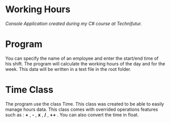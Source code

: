 # **Working Hours**

*Console Application created during my C# course at Technifutur.* 

# Program

You can specify the name of an employee and enter the start/end time of his shift. The program will calculate the working hours of the day and for the week.
This data will be written in a text file in the root folder.

# Time Class

The program use the class Time.
This class was created to be able to easily manage hours data.
This class comes with overrided operations features such as :  **+** , **-** , **x** , **/** , **++** . You can also convert the time in float.